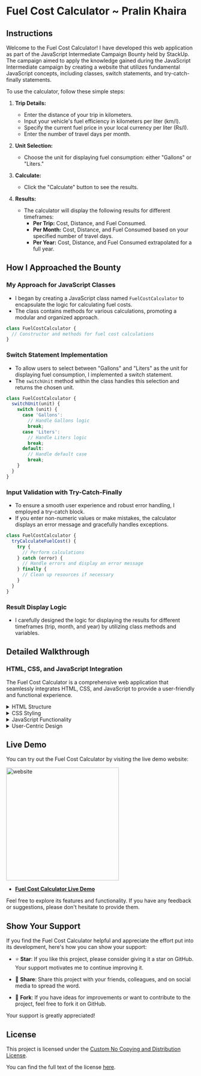 
# Fuel Cost Calculator ~ Pralin Khaira

## Instructions

Welcome to the Fuel Cost Calculator! I have developed this web application as part of the JavaScript Intermediate Campaign Bounty held by StackUp. The campaign aimed to apply the knowledge gained during the JavaScript Intermediate campaign by creating a website that utilizes fundamental JavaScript concepts, including classes, switch statements, and try-catch-finally statements.

To use the calculator, follow these simple steps:

1. **Trip Details:**
   - Enter the distance of your trip in kilometers.
   - Input your vehicle's fuel efficiency in kilometers per liter (km/l).
   - Specify the current fuel price in your local currency per liter (Rs/l).
   - Enter the number of travel days per month.

2. **Unit Selection:**
   - Choose the unit for displaying fuel consumption: either "Gallons" or "Liters."

3. **Calculate:**
   - Click the "Calculate" button to see the results.

4. **Results:**
   - The calculator will display the following results for different timeframes:
     - **Per Trip:** Cost, Distance, and Fuel Consumed.
     - **Per Month:** Cost, Distance, and Fuel Consumed based on your specified number of travel days.
     - **Per Year:** Cost, Distance, and Fuel Consumed extrapolated for a full year.

## How I Approached the Bounty

### My Approach for JavaScript Classes
- I began by creating a JavaScript class named `FuelCostCalculator` to encapsulate the logic for calculating fuel costs.
- The class contains methods for various calculations, promoting a modular and organized approach.

```javascript
class FuelCostCalculator {
  // Constructor and methods for fuel cost calculations
}
```

### Switch Statement Implementation
- To allow users to select between "Gallons" and "Liters" as the unit for displaying fuel consumption, I implemented a switch statement.
- The `switchUnit` method within the class handles this selection and returns the chosen unit.

```javascript
class FuelCostCalculator {
  switchUnit(unit) {
    switch (unit) {
      case 'Gallons':
        // Handle Gallons logic
        break;
      case 'Liters':
        // Handle Liters logic
        break;
      default:
        // Handle default case
        break;
    }
  }
}
```

### Input Validation with Try-Catch-Finally
- To ensure a smooth user experience and robust error handling, I employed a try-catch block.
- If you enter non-numeric values or make mistakes, the calculator displays an error message and gracefully handles exceptions.

```javascript
class FuelCostCalculator {
  tryCalculateFuelCost() {
    try {
      // Perform calculations
    } catch (error) {
      // Handle errors and display an error message
    } finally {
      // Clean up resources if necessary
    }
  }
}
```

### Result Display Logic
- I carefully designed the logic for displaying the results for different timeframes (trip, month, and year) by utilizing class methods and variables.

## Detailed Walkthrough

### HTML, CSS, and JavaScript Integration

The Fuel Cost Calculator is a comprehensive web application that seamlessly integrates HTML, CSS, and JavaScript to provide a user-friendly and functional experience.

<details> 
<summary>HTML Structure</summary>

The foundation of this project is built upon HTML. The HTML structure forms the basis of the user interface, creating a clear and structured layout for input fields, buttons, and result displays. It allows users to input essential trip details, such as distance, fuel efficiency, fuel price, and travel days per month.

</details>

<details> 
<summary>CSS Styling</summary>

CSS is employed to enhance the visual appeal and usability of the calculator. The CSS file, named "styles.css," applies styles and layouts to HTML elements. It ensures a consistent design across different devices, maintaining readability and a pleasant aesthetic. Elements like labels, input fields, buttons, and result boxes are styled to create an intuitive and visually appealing interface.

</details>

<details> 
<summary>JavaScript Functionality</summary>

JavaScript brings life to the calculator. It enables dynamic calculations and user interactions. In this project, JavaScript is organized into a class named `FuelCostCalculator` to promote modularity and maintainability.

- My Approach for JavaScript Classes

I started by creating the `FuelCostCalculator` class, which encapsulates the logic for calculating fuel costs. This class contains methods for various calculations, such as determining the cost, distance, and fuel consumed for a single trip, a month, or a full year. It promotes a structured and organized approach to handling the core functionalities of the calculator.

- Switch Statement Implementation

To offer users the flexibility to choose between "Gallons" and "Liters" as the unit for displaying fuel consumption, I implemented a switch statement within the `FuelCostCalculator` class. The `switchUnit` method handles this selection and returns the chosen unit. This demonstrates the versatility and power of switch statements in handling user preferences.

- Input Validation with Try-Catch-Finally

A crucial aspect of the project is robust input validation. To ensure a smooth user experience and graceful error handling, I employed a try-catch block in JavaScript. This mechanism detects and manages exceptions, especially when users input non-numeric values or make mistakes. When errors occur, the calculator displays an error message, preventing crashes and providing a user-friendly experience.

</details>

<details> 
<summary>User-Centric Design</summary>

My approach throughout the project was focused on creating a user-centric design. The combination of HTML for structure, CSS for aesthetics, and JavaScript for functionality ensures that the Fuel Cost Calculator is user-friendly, efficient, and well-structured.

This project not only serves as a practical tool for trip planning but also showcases the practical application of JavaScript concepts learned during the JavaScript Intermediate Campaign. I hope you find it useful, and please don't hesitate to provide me with any feedback for further improvements!

</details>

## Live Demo

You can try out the Fuel Cost Calculator by visiting the live demo website:

<img align="centre" alt="website" width="300" src="https://media.giphy.com/media/SbM8BK5zf3SQOSA5TJ/giphy.gif">

- [**Fuel Cost Calculator Live Demo**](https://pralinkhaira.github.io/fcc-fuel-cost-calculator)

Feel free to explore its features and functionality. If you have any feedback or suggestions, please don't hesitate to provide them.

## Show Your Support

If you find the Fuel Cost Calculator helpful and appreciate the effort put into its development, here's how you can show your support:

- ⭐ **Star**: If you like this project, please consider giving it a star on GitHub. Your support motivates me to continue improving it.

- 🚀 **Share**: Share this project with your friends, colleagues, and on social media to spread the word.

- 🍴 **Fork**: If you have ideas for improvements or want to contribute to the project, feel free to fork it on GitHub.

Your support is greatly appreciated!

## License

This project is licensed under the [Custom No Copying and Distribution License](https://github.com/pralinkhaira/Fuel-Cost-Calculator-FCC/blob/main/LICENSE).

You can find the full text of the license [here](https://raw.githubusercontent.com/pralinkhaira/Fuel-Cost-Calculator-FCC/main/LICENSE).
